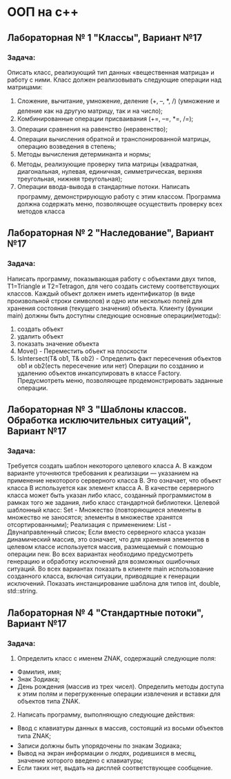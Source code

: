 ﻿# ООП на c++
## Лабораторная № 1 "Классы", Вариант №17
### Задача:
Описать класс, реализующий тип данных «вещественная матрица» и работу с ними.
Класс должен реализовывать следующие операции над матрицами:
1) Cложение, вычитание, умножение, деление (+, –, *, /) (умножение и деление как на другую матрицу, так и на число);
2) Комбинированные операции присваивания (+=, –=, *=, /=);
3) Операции сравнения на равенство (неравенство);
4) Операции вычисления обратной и транспонированной матрицы, операцию возведения в степень;
5) Методы вычисления детерминанта и нормы;
6) Методы, реализующие проверку типа матрицы (квадратная, диагональная, нулевая, единичная, симметрическая, верхняя треугольная, нижняя треугольная);
7) Операции ввода-вывода в стандартные потоки.
Написать программу, демонстрирующую работу с этим классом. Программа должна содержать меню, позволяющее осуществить проверку всех методов класса

## Лабораторная № 2 "Наследование", Вариант №17
### Задача:
Написать программу, показывающая работу с объектами двух типов, T1=Triangle и T2=Tetragon, для чего создать систему соответствующих классов. 
Каждый объект должен иметь идентификатор (в виде произвольной строки символов) и одно или несколько полей для хранения состояния (текущего значения) объекта. Клиенту (функции main) должны быть доступны следующие основные операции(методы): 
1) создать объект
2) удалить объект
3) показать значение объекта
4) Move() - Переместить объект на плоскости
5) IsIntersect(T& ob1, T& ob2) - Определить факт пересечения объектов ob1 и ob2(есть пересечение или нет)
Операции по созданию и удалению объектов инкапсулировать в классе Factory. Предусмотреть меню, позволяющее продемонстрировать заданные операции.

## Лабораторная № 3 "Шаблоны классов. Обработка исключительных ситуаций", Вариант №17
### Задача:
Требуется создать шаблон некоторого целевого класса A. В каждом варианте уточняются требования к реализации — указанием на применение некоторого серверного класса B. Это означает, что объект класса B используется как элемент класса A. В качестве серверного класса может быть указан либо класс, созданный программистом в рамках того же задания, либо класс стандартной библиотеки.
Целевой шаблонный класс: Set - Множество (повторяющиеся элементы в множество не заносятся; элементы в множестве хранятся отсортированными);
Реализация с применением: List - Двунаправленный список;
Если вместо серверного класса указан динамический массив, это означает, что для хранения элементов в целевом классе используется массив, размещаемый с помощью операции new. Во всех вариантах необходимо предусмотреть генерацию и обработку исключений для возможных ошибочных ситуаций.
Во всех вариантах показать в клиенте main использование созданного класса, включая ситуации, приводящие к генерации исключений. Показать инстанцирование
шаблона для типов int, double, std::string.

## Лабораторная № 4 "Стандартные потоки", Вариант №17
### Задача:
1. Определить класс с именем ZNAK, содержащий следующие поля:
  - Фамилия, имя;
  - Знак Зодиака;
  - День рождения (массив из трех чисел).
Определить методы доступа к этим полям и перегруженные операции извлечения и вставки для объектов типа ZNAK.
2. Написать программу, выполняющую следующие действия:
  - Ввод с клавиатуры данных в массив, состоящий из восьми объектов типа ZNAK;
  - Записи должны быть упорядочены по знакам Зодиака;
  - Вывод на экран информации о людях, родившихся в месяц, значение которого введено с клавиатуры;
  - Если таких нет, выдать на дисплей соответствующее сообщение.

